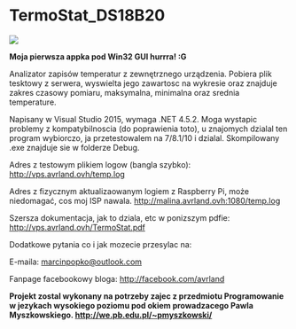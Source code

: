 # TermoStat_DS18B20

<img src="http://vps.avrland.ovh/obrazki/wykres_zaladowany.PNG"/>

<b> Moja pierwsza appka pod Win32 GUI hurrra! :G </b>

Analizator zapisów temperatur z zewnętrznego urządzenia. Pobiera plik tesktowy z serwera, wyswielta jego zawartosc na wykresie oraz znajduje zakres czasowy pomiaru, maksymalna, minimalna oraz srednia temperature. 

Napisany w Visual Studio 2015, wymaga .NET 4.5.2. Moga wystapic problemy z kompatybilnoscia (do poprawienia toto), u znajomych dzialal ten program wybiorczo, ja przetestowalem na 7/8.1/10 i dzialal. Skompilowany .exe znajduje sie w folderze Debug.

Adres z testowym plikiem logow (bangla szybko):
http://vps.avrland.ovh/temp.log

Adres z fizycznym aktualizaowanym logiem z Raspberry Pi, może niedomagać, cos moj ISP nawala.
http://malina.avrland.ovh:1080/temp.log

Szersza dokumentacja, jak to dziala, etc w ponizszym pdfie:
http://vps.avrland.ovh/TermoStat.pdf

Dodatkowe pytania co i jak mozecie przesylac na:

E-maila: marcinpopko@outlook.com

Fanpage facebookowy bloga: http://facebook.com/avrland


<b> Projekt zostal wykonany na potrzeby zajec z przedmiotu Programowanie w jezykach wysokiego poziomu pod okiem prowadzacego Pawla Myszkowskiego. http://we.pb.edu.pl/~pmyszkowski/ </b>

